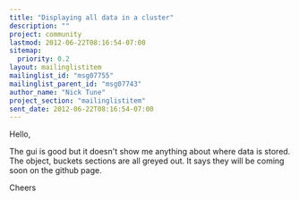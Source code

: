 ```yaml
---
title: "Displaying all data in a cluster"
description: ""
project: community
lastmod: 2012-06-22T08:16:54-07:00
sitemap:
  priority: 0.2
layout: mailinglistitem
mailinglist_id: "msg07755"
mailinglist_parent_id: "msg07743"
author_name: "Nick Tune"
project_section: "mailinglistitem"
sent_date: 2012-06-22T08:16:54-07:00
---
```



Hello,

The gui is good but it doesn't show me anything about where data is stored.
The object, buckets sections are all greyed out. It says they will be
coming soon on the github page.

Cheers
